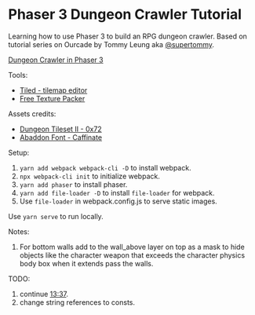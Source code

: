 # Phaser 3 Dungeon Crawler Tutorial

Learning how to use Phaser 3 to build an RPG dungeon crawler.
Based on tutorial series on Ourcade by Tommy Leung aka [@supertommy](https://github.com/supertommy).

[Dungeon Crawler in Phaser 3](https://www.youtube.com/playlist?list=PLumYWZ2t7CRtgjbZK0JMoXHjebeYmT85-)

Tools:

- [Tiled - tilemap editor](https://www.mapeditor.org/)
- [Free Texture Packer](https://free-tex-packer.com/app/)

Assets credits:

- [Dungeon Tileset II - 0x72](https://0x72.itch.io/dungeontileset-ii)
- [Abaddon Font - Caffinate](https://caffinate.itch.io/abaddon)

Setup:

1. `yarn add webpack webpack-cli -D` to install webpack.
2. `npx webpack-cli init` to initialize webpack.
3. `yarn add phaser` to install phaser.
4. `yarn add file-loader -D` to install `file-loader` for webpack.
5. Use `file-loader` in webpack.config.js to serve static images.

Use `yarn serve` to run locally.

Notes:

1. For bottom walls add to the wall_above layer on top as a mask to hide objects like the character weapon that exceeds the character physics body box when it extends pass the walls.

TODO:

1. continue [13:37](https://www.youtube.com/watch?v=a3d36lpw7nY&ab_channel=Ourcade).
2. change string references to consts.
